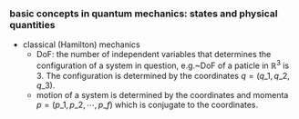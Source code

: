### basic concepts in quantum mechanics: states and physical quantities
- classical (Hamilton) mechanics
  - DoF: the number of independent variables that determines the configuration of a system in question,
  e.g.~DoF of a paticle in $\mathbb{R}^3$ is 3.
  The configuration is determined by the coordinates $q=(q\_1,q\_2,q\_3)$.
  - motion of a system is determined by the coordinates and momenta $p=(p\_1, p\_2,\cdots,p\_f)$ which is conjugate to the coordinates.